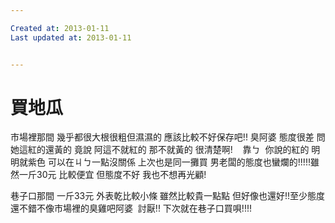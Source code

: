 ```yaml
---

Created at: 2013-01-11
Last updated at: 2013-01-11


---
```


# 買地瓜


市場裡那間
幾乎都很大根很粗但濕濕的 應該比較不好保存吧!!
臭阿婆 態度很差 問她這紅的還黃的 竟說 阿這不就紅的 那不就黃的 很清楚啊!    靠ㄅ  你說的紅的 明明就紫色 可以在ㄐㄅ一點沒關係 上次也是同一攤買 男老闆的態度也蠻爛的!!!!!雖然一斤30元 比較便宜 但態度不好 我也不想再光顧!

巷子口那間
一斤33元 外表乾比較小條 雖然比較貴一點點 但好像也還好!!至少態度還不錯不像市場裡的臭雞吧阿婆  討厭!! 下次就在巷子口買唄!!!!

